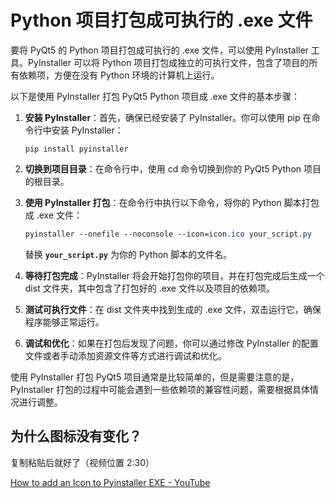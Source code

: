 # Python 项目打包成可执行的 .exe 文件

要将 PyQt5 的 Python 项目打包成可执行的 .exe 文件，可以使用 PyInstaller 工具。PyInstaller 可以将 Python 项目打包成独立的可执行文件，包含了项目的所有依赖项，方便在没有 Python 环境的计算机上运行。

以下是使用 PyInstaller 打包 PyQt5 Python 项目成 .exe 文件的基本步骤：

1. **安装 PyInstaller**：首先，确保已经安装了 PyInstaller。你可以使用 pip 在命令行中安装 PyInstaller：
    
    ```
    pip install pyinstaller
    ```
    
2. **切换到项目目录**：在命令行中，使用 cd 命令切换到你的 PyQt5 Python 项目的根目录。
    
3. **使用 PyInstaller 打包**：在命令行中执行以下命令，将你的 Python 脚本打包成 .exe 文件：
    
    ```css
    pyinstaller --onefile --noconsole --icon=icon.ico your_script.py
    ```
    
    替换 **`your_script.py`** 为你的 Python 脚本的文件名。
    
4. **等待打包完成**：PyInstaller 将会开始打包你的项目，并在打包完成后生成一个 dist 文件夹，其中包含了打包好的 .exe 文件以及项目的依赖项。
    
5. **测试可执行文件**：在 dist 文件夹中找到生成的 .exe 文件，双击运行它，确保程序能够正常运行。
    
6. **调试和优化**：如果在打包后发现了问题，你可以通过修改 PyInstaller 的配置文件或者手动添加资源文件等方式进行调试和优化。
    

使用 PyInstaller 打包 PyQt5 项目通常是比较简单的，但是需要注意的是，PyInstaller 打包的过程中可能会遇到一些依赖项的兼容性问题，需要根据具体情况进行调整。

## 为什么图标没有变化？

复制粘贴后就好了（视频位置 2:30）

[How to add an Icon to Pyinstaller EXE - YouTube](https://www.youtube.com/watch?v=HdZC8WZMPO8)

